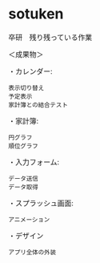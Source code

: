 # sotuken

卒研　残り残っている作業

＜成果物＞

・カレンダー:
    
    表示切り替え
    予定表示
    家計簿との結合テスト
    
・家計簿:   
    
    円グラフ
    順位グラフ
    
・入力フォーム:    
    
    データ送信
    データ取得
    
・スプラッシュ画面:  
    
    アニメーション
    
・デザイン
    
    アプリ全体の外装
